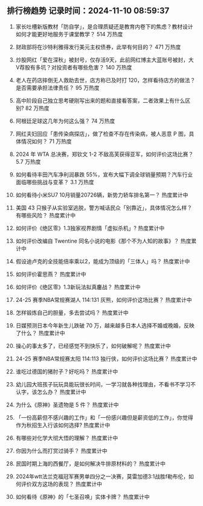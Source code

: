 
## 排行榜趋势 记录时间：2024-11-10 08:59:37
  
  1. 家长吐槽新版教材「防自学」，是合理质疑还是教育内卷下的焦虑？教材设计如何才能更好地服务于课堂教学？ 514 万热度
    
  2. 财政部将在沙特利雅得发行美元主权债券，此举有何目的？ 471 万热度
    
  3. 炒股网红「爱在深秋」被封号，仅存活9天，此前网红博主大蓝账号被封，大V荐股有多坑？对投资者有哪些危害？ 140 万热度
    
  4. 老人在药店摔倒无人救助去世，店方称已及时打 120，怎样看待店方的做法？是否需要承担法律责任？ 95 万热度
    
  5. 高中阶段自己独立思考硬刚写出来的题和直接看答案，二者效果上有什么区别? 82 万热度
    
  6. 阿根廷足球这几年为何这么强？ 74 万热度
    
  7. 网红夫妇回应「患传染病探店」，做了检查不存在传染病，被人恶意 P 图，具体情况如何？ 71 万热度
    
  8. 2024 年 WTA 总决赛，郑钦文 1-2 不敌高芙获得亚军，如何评价这场比赛？ 5.7 万热度
    
  9. 如何看待丰田汽车净利润暴跌 55%，宣布大幅下调全球销量预期？汽车行业面临哪些挑战与变革？ 3.1 万热度
    
  10. 如何看待小米SU7 10月销量20726辆，新势力轿车排名第一？ 热度累计中
    
  11. 美国 43 只猴子从实验室逃脱，警方喊话民众「别靠近」，具体情况怎么样？有哪些风险？ 热度累计中
    
  12. 如何评价《绝区零》1.3独家视界剧情「虚拟杀机」? 热度累计中
    
  13. 如何评价改编自 Twentine 同名小说的电影《那个不为人知的故事》？ 热度累计中
    
  14. 假设迪卢克的全技能倍率乘以2，能成为顶级的「三体人」吗？ 热度累计中
    
  15. 如何评价霍思燕？ 热度累计中
    
  16. 如何评价《绝区零》1.3新玩法拟真鏖战？ 热度累计中
    
  17. 24-25 赛季NBA常规赛湖人 114:131 灰熊，如何评价这场比赛？ 热度累计中
    
  18. 怎样锻炼自己的胆量，多去尝试吗？ 热度累计中
    
  19. 日媒预测日本今年新生儿跌破 70 万，越来越多日本人选择不婚或晚婚，反映了什么？ 热度累计中
    
  20. 操心的事太多了，已经感觉不到快乐了，如何破解呢？ 热度累计中
    
  21. 24-25 赛季NBA常规赛太阳 114:113 独行侠，如何评价这场比赛？ 热度累计中
    
  22. 谁吃过德国的猪肘子？好吃吗？ 热度累计中
    
  23. 幼儿园大班孩子玩玩具能玩很长时间，一学习就各种找理由，不看书不学习不认字，该怎么办？ 热度累计中
    
  24. 为什么《原神》圣遗物是 5 件？ 热度累计中
    
  25. 「一份高薪但不感兴趣的工作」和「一份感兴趣但是薪资低的工作」，你觉得作为秋招生入行该如何选择? 热度累计中
    
  26. 有哪些对化学大彻大悟的理解？ 热度累计中
    
  27. 你因为什么而打赏过骑手？ 热度累计中
    
  28. 民国时期上海的西餐厅，是如何解决牛排原材料的？ 热度累计中
    
  29. 2024年wtt法兰克福冠军赛男单四分之一决赛，莫雷加德3:1战胜f勒布伦，如何评价双方这场的表现？ 热度累计中
    
  30. 如何看待《原神》的「七圣召唤」实体卡牌？ 热度累计中
    